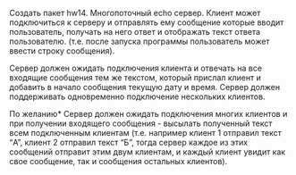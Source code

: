 Создать пакет hw14.
Многопоточный echo сервер.
Клиент может подключиться к серверу и отправлять ему сообщение которые вводит пользователь,
получать на него ответ и отображать текст ответа пользователю.
(т.е. после запуска программы пользователь может ввести строку сообщения).

Сервер должен ожидать подключения клиента и отвечать на все входящие сообщения тем же текстом,
который прислал клиент и добавить в начало сообщения текущую дату и время.
Сервер должен поддерживать одновременно подключение нескольких клиентов.

По желанию*
Сервер должен ожидать подключения многих клиентов и при получении входящего сообщения -
высылать полученный текст всем подключенным клиентам (т.е. например клиент 1 отправил текст “A”,
клиент 2 отправил текст “Б”, тогда сервер каждое из этих сообщений отправит этим двум клиентам,
и каждый клиент увидит как свое сообщение, так и сообщения остальных клиентов).
